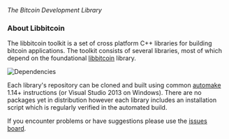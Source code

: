 *The Bitcoin Development Library*

### About Libbitcoin

The libbitcoin toolkit is a set of cross platform C++ libraries for building bitcoin applications. The toolkit consists of several libraries, most of which depend on the foundational [libbitcoin](https://github.com/libbitcoin/libbitcoin) library. 

![Dependencies](https://raw.githubusercontent.com/libbitcoin/libbitcoin-build/master/img/dependencies.png)

Each library's repository can be cloned and built using common [automake](http://www.gnu.org/software/automake) 1.14+ instructions (or Visual Studio 2013 on Windows). There are no packages yet in distribution however each library includes an installation script which is regularly verified in the automated build.

If you encounter problems or have suggestions please use the [issues board](https://github.com/libbitcoin/libbitcoin/issues).